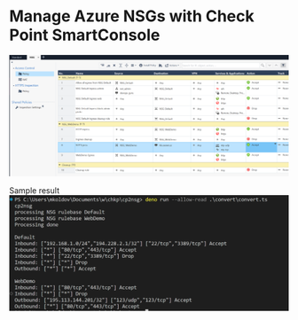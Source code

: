 # Manage Azure NSGs with Check Point SmartConsole

![sample rulebase](img/2023-10-31-13-37-41.png)

Sample result 
![processed result](img/2023-10-31-13-38-43.png)
